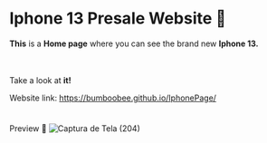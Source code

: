 # **Iphone 13** Presale Website 📱


**This** is a **Home page** where you can see the brand new **Iphone 13.** 
<br />
<br />
<br />

Take a look at **it!**

Website link: https://bumboobee.github.io/IphonePage/
<br />
<br />
####
Preview 🐋 
![Captura de Tela (204)](https://user-images.githubusercontent.com/94147847/150436272-16ac0109-585b-4c17-95cb-1e5b03473d87.png)
